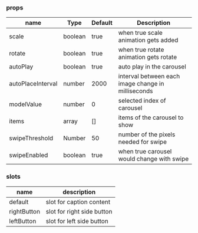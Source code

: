 ### props

| name              | Type    | Default | Description                                        |
| ----------------- | ------- | ------- | -------------------------------------------------- |
| scale             | boolean | true    | when true scale animation gets added               |
| rotate            | boolean | true    | when true rotate animation gets rotate             |
| autoPlay          | boolean | true    | auto play in the carousel                          |
| autoPlaceInterval | number  | 2000    | interval between each image change in milliseconds |
| modelValue        | number  | 0       | selected index of carousel                         |
| items             | array   | []      | items of the carousel to show                      |
| swipeThreshold    | Number  | 50      | number of the pixels needed for swipe              |
| swipeEnabled      | boolean | true    | when true carousel would change with swipe         |

### slots

| name        | description                |
| ----------- | -------------------------- |
| default     | slot for caption content   |
| rightButton | slot for right side button |
| leftButton  | slot for left side button  |

<!-- @import "[TOC]" {cmd="toc" depthFrom=1 depthTo=6 orderedList=false} -->
